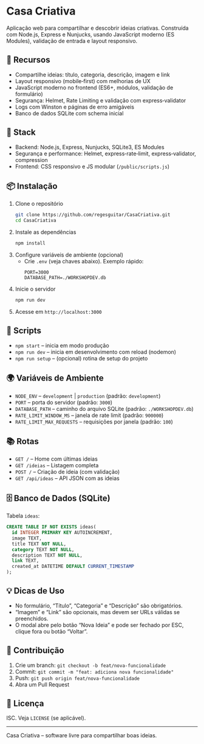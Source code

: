 # Casa Criativa

Aplicação web para compartilhar e descobrir ideias criativas. Construída com Node.js, Express e Nunjucks, usando JavaScript moderno (ES Modules), validação de entrada e layout responsivo.

## 🚀 Recursos

- Compartilhe ideias: título, categoria, descrição, imagem e link
- Layout responsivo (mobile‑first) com melhorias de UX
- JavaScript moderno no frontend (ES6+, módulos, validação de formulário)
- Segurança: Helmet, Rate Limiting e validação com express‑validator
- Logs com Winston e páginas de erro amigáveis
- Banco de dados SQLite com schema inicial

## 🧩 Stack

- Backend: Node.js, Express, Nunjucks, SQLite3, ES Modules
- Segurança e performance: Helmet, express‑rate‑limit, express‑validator, compression
- Frontend: CSS responsivo e JS modular (`/public/scripts.js`)

## 📦 Instalação

1. Clone o repositório
   ```bash
   git clone https://github.com/regesguitar/CasaCriativa.git
   cd CasaCriativa
   ```
2. Instale as dependências
   ```bash
   npm install
   ```
3. Configure variáveis de ambiente (opcional)
   - Crie `.env` (veja chaves abaixo). Exemplo rápido:
     ```env
     PORT=3000
     DATABASE_PATH=./WORKSHOPDEV.db
     ```
4. Inicie o servidor
   ```bash
   npm run dev
   ```
5. Acesse em `http://localhost:3000`

## 🔧 Scripts

- `npm start` – inicia em modo produção
- `npm run dev` – inicia em desenvolvimento com reload (nodemon)
- `npm run setup` – (opcional) rotina de setup do projeto

## 🌍 Variáveis de Ambiente

- `NODE_ENV` – `development` | `production` (padrão: `development`)
- `PORT` – porta do servidor (padrão: `3000`)
- `DATABASE_PATH` – caminho do arquivo SQLite (padrão: `./WORKSHOPDEV.db`)
- `RATE_LIMIT_WINDOW_MS` – janela de rate limit (padrão: `900000`)
- `RATE_LIMIT_MAX_REQUESTS` – requisições por janela (padrão: `100`)

## 📚 Rotas

- `GET /` – Home com últimas ideias
- `GET /ideias` – Listagem completa
- `POST /` – Criação de ideia (com validação)
- `GET /api/ideas` – API JSON com as ideias

## 🗄️ Banco de Dados (SQLite)

Tabela `ideas`:
```sql
CREATE TABLE IF NOT EXISTS ideas(
  id INTEGER PRIMARY KEY AUTOINCREMENT,
  image TEXT,
  title TEXT NOT NULL,
  category TEXT NOT NULL,
  description TEXT NOT NULL,
  link TEXT,
  created_at DATETIME DEFAULT CURRENT_TIMESTAMP
);
```

## 💡 Dicas de Uso

- No formulário, “Título”, “Categoria” e “Descrição” são obrigatórios.
- “Imagem” e “Link” são opcionais, mas devem ser URLs válidas se preenchidos.
- O modal abre pelo botão “Nova Ideia” e pode ser fechado por ESC, clique fora ou botão “Voltar”.

## 🤝 Contribuição

1. Crie um branch: `git checkout -b feat/nova-funcionalidade`
2. Commit: `git commit -m "feat: adiciona nova funcionalidade"`
3. Push: `git push origin feat/nova-funcionalidade`
4. Abra um Pull Request

## 📄 Licença

ISC. Veja `LICENSE` (se aplicável).

---

Casa Criativa – software livre para compartilhar boas ideias.
